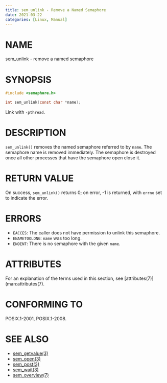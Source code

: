 ```yaml
---
title: sem_unlink - Remove a Named Semaphore
date: 2021-03-22
categories: [Linux, Manual]
---
```


# NAME

sem_unlink - remove a named semaphore

# SYNOPSIS

```c
#include <semaphore.h>

int sem_unlink(const char *name);
```

Link with `-pthread`.

# DESCRIPTION

`sem_unlink()` removes the named semaphore referred to by `name`. The semaphore name is removed immediately. The semaphore is destroyed once all other processes that have the semaphore open close it.

# RETURN VALUE

On success, `sem_unlink()` returns 0; on error, -1 is returned, with `errno` set to indicate the error.

# ERRORS

- `EACCES`: The caller does not have permission to unlink this semaphore.
- `ENAMETOOLONG`: `name` was too long.
- `ENOENT`: There is no semaphore with the given `name`.

# ATTRIBUTES

For an explanation of the terms used in this section, see [attributes(7)](man:attributes(7).

# CONFORMING TO

POSIX.1-2001, POSIX.1-2008.

# SEE ALSO

- [sem_getvalue(3)](man:sem_getvalue(3))
- [sem_open(3)](man:sem_open(3))
- [sem_post(3)](man:sem_post(3))
- [sem_wait(3)](man:sem_wait(3))
- [sem_overview(7)](man:sem_overview(7))
